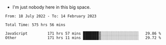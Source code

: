 - I'm just nobody here in this big space.


<!--START_SECTION:waka-->

```text
From: 18 July 2022 - To: 14 February 2023

Total Time: 575 hrs 56 mins

JavaScript         171 hrs 57 mins ███████▒░░░░░░░░░░░░░░░░░   29.86 %
Other              171 hrs 11 mins ███████▒░░░░░░░░░░░░░░░░░   29.72 %
```

<!--END_SECTION:waka-->
